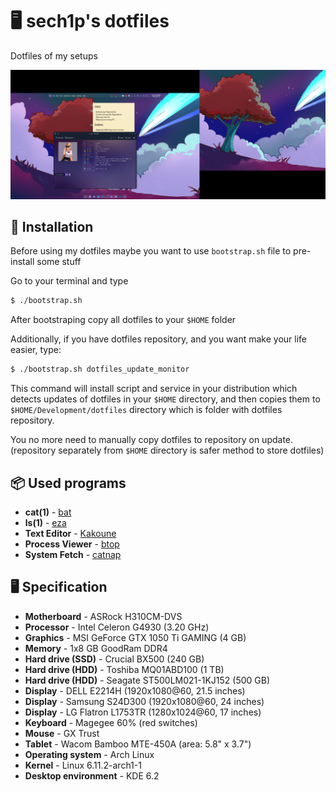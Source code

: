 <p align="center">

# 🖥️ sech1p's dotfiles

Dotfiles of my setups

![Screenshot of 'moon' - computer with Arch](screenshot.png)

</p>

## 💾 Installation

Before using my dotfiles maybe you want to use `bootstrap.sh` file to pre-install some stuff

Go to your terminal and type

```sh
$ ./bootstrap.sh
```

After bootstraping copy all dotfiles to your `$HOME` folder

Additionally, if you have dotfiles repository, and you want make your life easier, type:

```sh
$ ./bootstrap.sh dotfiles_update_monitor
```

This command will install script and service in your distribution which detects updates of dotfiles in your `$HOME` directory,
and then copies them to `$HOME/Development/dotfiles` directory which is folder with dotfiles repository.

You no more need to manually copy dotfiles to repository on update. (repository separately from `$HOME` directory is safer method to store dotfiles)

## 📦 Used programs

* **cat(1)** - [bat](https://github.com/sharkdp/bat)
* **ls(1)** - [eza](https://eza.rocks)
* **Text Editor** - [Kakoune](https://kakoune.org)
* **Process Viewer** - [btop](https://github.com/aristocratos/btop)
* **System Fetch** - [catnap](https://catnap-fetch.xyz)

## 🖥️ Specification

* **Motherboard** - ASRock H310CM-DVS
* **Processor** - Intel Celeron G4930 (3.20 GHz)
* **Graphics** - MSI GeForce GTX 1050 Ti GAMING (4 GB)
* **Memory** - 1x8 GB GoodRam DDR4
* **Hard drive (SSD)** - Crucial BX500 (240 GB)
* **Hard drive (HDD)** - Toshiba MQ01ABD100 (1 TB)
* **Hard drive (HDD)** - Seagate ST500LM021-1KJ152 (500 GB)
* **Display** - DELL E2214H (1920x1080@60, 21.5 inches)
* **Display** - Samsung S24D300 (1920x1080@60, 24 inches)
* **Display** - LG Flatron L1753TR (1280x1024@60, 17 inches)
* **Keyboard** - Magegee 60% (red switches)
* **Mouse** - GX Trust
* **Tablet** - Wacom Bamboo MTE-450A (area: 5.8" x 3.7")
* **Operating system** - Arch Linux
* **Kernel** - Linux 6.11.2-arch1-1
* **Desktop environment** - KDE 6.2
